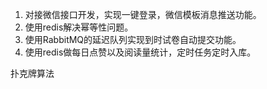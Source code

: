 1. 对接微信接口开发，实现一键登录，微信模板消息推送功能。
2. 使用redis解决幂等性问题。
3. 使用RabbitMQ的延迟队列实现到时试卷自动提交功能。
4. 使用redis做每日点赞以及阅读量统计，定时任务定时入库。

扑克牌算法

